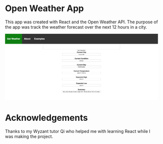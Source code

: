 # Open Weather App 

  This app was created with React and the Open Weather API. The purpose of the app was track the weather forecast over the next 12 hours in a city.

![alt text](images/open-weather-app.png "Example")

# Acknowledgements

  Thanks to my Wyzant tutor Qi who helped me with learning React while I was making the project. 